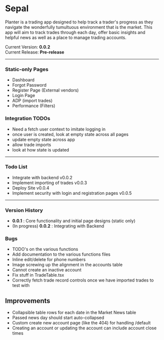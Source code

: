 # Sepal
Planter is a trading app designed to help track a trader's progress as they navigate the wonderfully tumultuous environment that is the market.
This app will aim to track trades through each day, offer basic insights and helpful news as well as a place to manage trading accounts.

Current Version: **0.0.2**\
Current Release: **Pre-release**

---

### Static-only Pages
- Dashboard
- Forgot Password
- Register Page (External vendors)
- Login Page
- ADP (import trades)
- Performance (Filters)

### Integration TODOs
- Need a fetch user context to imitate logging in
- once user is created, look at empty state across all pages
- update empty state across app
- allow trade imports
- look at how state is updated

---

### Todo List
- Integrate with backend v0.0.2
- Implement importing of trades v0.0.3
- Deploy Site v0.0.4
- Implement security with login and registration pages v0.0.5
---

### Version History
- **0.0.1** : Core functionality and initial page designs (static only)
- (In progress) **0.0.2** : Integrating with Backend

### Bugs
- TODO's on the various functions
- Add documentation to the various functions files
- Inline edit/delete for phone numbers 
- Image screwing up the alignment in the accounts table
- Cannot create an inactive account
- Fix stuff in TradeTable.tsx
- Correctly fetch trade record controls once we have imported trades to test with

## Improvements
- Collapsible table rows for each date in the Market News table
- Passed news day should start auto-collapsed
- Custom create new account page (like the 404) for handling /default
- Creating an account or updating the account can include account close times
